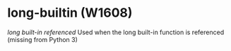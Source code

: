 # long-builtin (W1608)

*long built-in referenced* Used when the long built-in function is
referenced (missing from Python 3)
